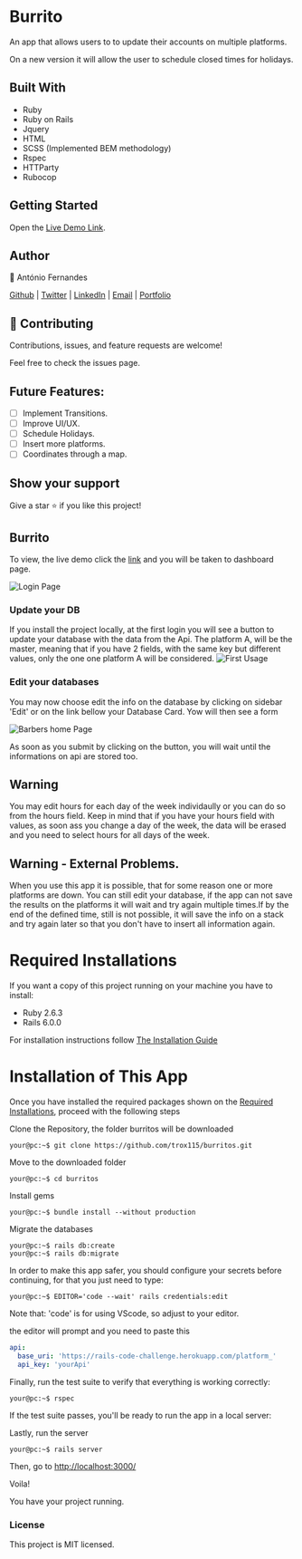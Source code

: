 # Burrito 

An app that allows users to to update their accounts on multiple platforms.

On a new version it will allow the user to schedule closed times for holidays.

## Built With

- Ruby
- Ruby on Rails
- Jquery
- HTML
- SCSS (Implemented BEM methodology)
- Rspec
- HTTParty
- Rubocop

## Getting Started

Open the [Live Demo Link](#).

## Author

👤 António Fernandes

[Github](https://github.com/trox115) | [Twitter](https://twitter.com/rock_67) | [LinkedIn](https://www.linkedin.com/in/antoniomfernandes/) | [Email](mailto:email@antoniofernandes.com) | [Portfolio](https://www.antoniofernandes.com/)

## 🤝 Contributing

Contributions, issues, and feature requests are welcome!

Feel free to check the issues page.

## Future Features:

- [ ] Implement Transitions.
- [ ] Improve UI/UX.
- [ ] Schedule Holidays.
- [ ] Insert more platforms.
- [ ] Coordinates through a map.

## Show your support

Give a star ⭐️ if you like this project!

## Burrito

To view, the live demo click the [link](#) and you will be taken to dashboard page.


![Login Page](documentation/images/1.png)

### Update your DB

If you install the project locally, at the first login you will see a button to update your database with the data from the Api. The platform A, will be the master, meaning that if you have 2 fields, with the same key but different values, only the one one platform A will be considered. 
![First Usage](documentation/images/sync.png)


### Edit your databases

You may now choose edit the info on the database by clicking on sidebar 'Edit' or on the link bellow your Database Card.
Yow will then see a form

![Barbers home Page](documentation/images/form.png)

As soon as you submit by clicking on the button, you will wait until the informations on api are stored too.

## Warning 
You may edit hours for each day of the week individaully or you can do so from the hours field. Keep in mind that if you have your hours field with values, as soon ass you change a day of the week, the data will be erased and you need to select hours for all days of the week.

## Warning - External Problems.
When you use this app it is possible, that for some reason one or more platforms are down. You can still edit your database, if the app can not save the results on the platforms it will wait and try again multiple times.If by the end of the defined time, still is not possible, it will save the info on a stack and try again later so that you don't have to insert all information again.

# Required Installations

If you want a copy of this project running on your machine you have to install:

- Ruby 2.6.3
- Rails 6.0.0

For installation instructions follow [The Installation Guide](https://www.tutorialspoint.com/ruby-on-rails/rails-installation)

# Installation of This App

Once you have installed the required packages shown on the [Required Installations](), proceed with the following steps

Clone the Repository, the folder burritos will be downloaded

```Shell
your@pc:~$ git clone https://github.com/trox115/burritos.git
```

Move to the downloaded folder

```Shell
your@pc:~$ cd burritos
```

Install gems

```Shell
your@pc:~$ bundle install --without production
```

Migrate the databases

```Shell
your@pc:~$ rails db:create
your@pc:~$ rails db:migrate
```

In order to make this app safer, you should configure your secrets before continuing, for that you just need to type:
```Shell
your@pc:~$ EDITOR='code --wait' rails credentials:edit
```
Note that: 'code' is for using VScode, so adjust to your editor.

the editor will prompt and you need to paste this

```yml
api:
  base_uri: 'https://rails-code-challenge.herokuapp.com/platform_'
  api_key: 'yourApi'
```


Finally, run the test suite to verify that everything is working correctly:

```Shell
your@pc:~$ rspec
```

If the test suite passes, you'll be ready to run the app in a local server:

Lastly, run the server

```Shell
your@pc:~$ rails server

```

Then, go to [http://localhost:3000/](http://localhost:3000/)

Voila!

You have your project running.



### License

This project is MIT licensed.
